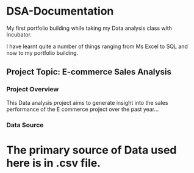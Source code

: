 # DSA-Documentation
My first portfolio building while taking my Data analysis class with Incubator. 

I have learnt quite a number of things ranging from Ms Excel to SQL and now to my portfolio building.

## Project Topic: E-commerce Sales Analysis

### Project Overview
This Data analysis project aims to generate insight into the sales performance of the E commerce project over the past year...

### Data Source
# The primary source of Data used here is in .csv file.






